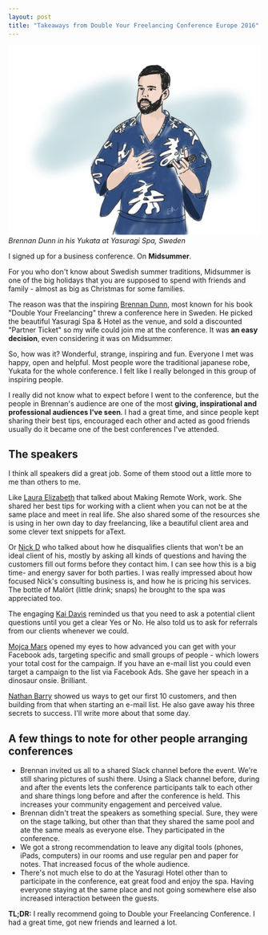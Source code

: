 ```yaml
---
layout: post
title: "Takeaways from Double Your Freelancing Conference Europe 2016"
---
```


![Brennan in Yukata](/assets/images/brennan-yukata.jpg)
*Brennan Dunn in his Yukata at Yasuragi Spa, Sweden*

I signed up for a business conference. On **Midsummer**.

For you who don't know about Swedish summer traditions, Midsummer is one of the big holidays that you are supposed to spend with friends and family - almost as big as Christmas for some families.

The reason was that the inspiring [Brennan Dunn](https://doubleyourfreelancing.com/dyfconf-europe-recap/), most known for his book "Double Your Freelancing" threw a conference here in Sweden. He picked the beautiful Yasuragi Spa & Hotel as the venue, and sold a discounted "Partner Ticket" so my wife could join me at the conference. It was **an easy decision**, even considering it was on Midsummer.

So, how was it? Wonderful, strange, inspiring and fun. Everyone I met was happy, open and helpful. Most people wore the traditional japanese robe, Yukata for the whole conference. I felt like I really belonged in this group of inspiring people.

I really did not know what to expect before I went to the conference, but the people in Brennan's audience are one of the most **giving, inspirational and professional audiences I've seen**. I had a great time, and since people kept sharing their best tips, encouraged each other and acted as good friends usually do it became one of the best conferences I've attended.

## The speakers

I think all speakers did a great job. Some of them stood out a little more to me than others to me.

Like [Laura Elizabeth](http://laurium.co.uk/about.html) that talked about Making Remote Work, work. She shared her best tips for working with a client when you can not be at the same place and meet in real life. She also shared some of the resources she is using in her own day to day freelancing, like a beautiful client area and some clever text snippets for aText.

Or [Nick D](https://draft.nu/consulting/) who talked about how he disqualifies clients that won't be an ideal client of his, mostly by asking all kinds of questions and having the customers fill out forms before they contact him. I can see how this is a big time- and energy saver for both parties. I was really impressed about how focused Nick's consulting business is, and how he is pricing his services. The bottle of Malört (little drink; snaps) he brought to the spa was appreciated too.

The engaging [Kai Davis](http://kaidavis.com/) reminded us that you need to ask a potential client questions until you get a clear Yes or No. He also told us to ask for referrals from our clients whenever we could.

[Mojca Mars](https://twitter.com/mojcamars) opened my eyes to how advanced you can get with your Facebook ads, targeting specific and small groups of people - which lowers your total cost for the campaign. If you have an e-mail list you could even target a campaign to the list via Facebook Ads. She gave her speach in a dinosaur onsie. Brilliant.

[Nathan Barry](https://twitter.com/nathanbarry) showed us ways to get our first 10 customers, and then building from that when starting an e-mail list. He also gave away his three secrets to success. I'll write more about that some day.

## A few things to note for other people arranging conferences

  * Brennan invited us all to a shared Slack channel before the event. We're still sharing pictures of sushi there. Using a Slack channel before, during and after the events lets the conference participants talk to each other and share things long before and after the conference is held. This increases your community engagement and perceived value.
  * Brennan didn't treat the speakers as something special. Sure, they were on the stage talking, but other than that they shared the same pool and ate the same meals as everyone else. They participated in the conference.
  * We got a strong recommendation to leave any digital tools (phones, iPads, computers) in our rooms and use regular pen and paper for notes. That increased focus of the whole audience.
  * There's not much else to do at the Yasuragi Hotel other than to participate in the conference, eat great food and enjoy the spa. Having everyone staying at the same place and not going somewhere else also increased interaction between the guests.

**TL;DR:** I really recommend going to Double your Freelancing Conference. I had a great time, got new friends and learned a lot.
